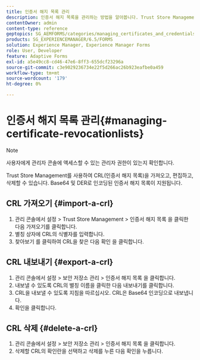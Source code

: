 ```yaml
---
title: 인증서 해지 목록 관리
description: 인증서 해지 목록을 관리하는 방법을 알아봅니다. Trust Store Management를 사용하여 CRL(인증서 해지 목록)을 가져오고, 편집하고, 삭제할 수 있습니다.
contentOwner: admin
content-type: reference
geptopics: SG_AEMFORMS/categories/managing_certificates_and_credentials
products: SG_EXPERIENCEMANAGER/6.5/FORMS
solution: Experience Manager, Experience Manager Forms
role: User, Developer
feature: Adaptive Forms
exl-id: a5e49cc8-cd46-47e6-8ff3-655dcf23296a
source-git-commit: c3e9029236734e22f5d266ac26b923eafbe0a459
workflow-type: tm+mt
source-wordcount: '179'
ht-degree: 0%

---
```


# 인증서 해지 목록 관리{#managing-certificate-revocationlists}

>[!NOTE]
> 
> 사용자에게 관리자 콘솔에 액세스할 수 있는 관리자 권한이 있는지 확인합니다.

Trust Store Management를 사용하여 CRL(인증서 해지 목록)을 가져오고, 편집하고, 삭제할 수 있습니다. Base64 및 DER로 인코딩된 인증서 해지 목록이 지원됩니다.

## CRL 가져오기 {#import-a-crl}

1. 관리 콘솔에서 설정 > Trust Store Management > 인증서 해지 목록 을 클릭한 다음 가져오기를 클릭합니다.
1. 별칭 상자에 CRL의 식별자를 입력합니다.
1. 찾아보기 를 클릭하여 CRL을 찾은 다음 확인 을 클릭합니다.

## CRL 내보내기 {#export-a-crl}

1. 관리 콘솔에서 설정 > 보안 저장소 관리 > 인증서 해지 목록 을 클릭합니다.
1. 내보낼 수 있도록 CRL의 별칭 이름을 클릭한 다음 내보내기를 클릭합니다.
1. CRL을 내보낼 수 있도록 지침을 따르십시오. CRL은 Base64 인코딩으로 내보냅니다.
1. 확인을 클릭합니다.

## CRL 삭제 {#delete-a-crl}

1. 관리 콘솔에서 설정 > 보안 저장소 관리 > 인증서 해지 목록 을 클릭합니다.
1. 삭제할 CRL의 확인란을 선택하고 삭제를 누른 다음 확인을 누릅니다.
